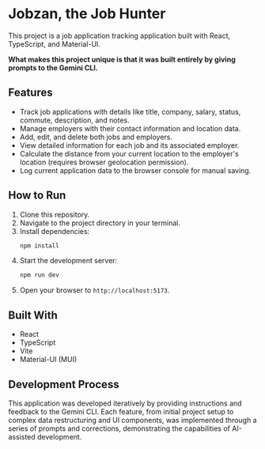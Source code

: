 # Jobzan, the Job Hunter

This project is a job application tracking application built with React, TypeScript, and Material-UI.

**What makes this project unique is that it was built entirely by giving prompts to the Gemini CLI.**

## Features

*   Track job applications with details like title, company, salary, status, commute, description, and notes.
*   Manage employers with their contact information and location data.
*   Add, edit, and delete both jobs and employers.
*   View detailed information for each job and its associated employer.
*   Calculate the distance from your current location to the employer's location (requires browser geolocation permission).
*   Log current application data to the browser console for manual saving.

## How to Run

1.  Clone this repository.
2.  Navigate to the project directory in your terminal.
3.  Install dependencies:
    ```bash
    npm install
    ```
4.  Start the development server:
    ```bash
    npm run dev
    ```
5.  Open your browser to `http://localhost:5173`.

## Built With

*   React
*   TypeScript
*   Vite
*   Material-UI (MUI)

## Development Process

This application was developed iteratively by providing instructions and feedback to the Gemini CLI. Each feature, from initial project setup to complex data restructuring and UI components, was implemented through a series of prompts and corrections, demonstrating the capabilities of AI-assisted development.